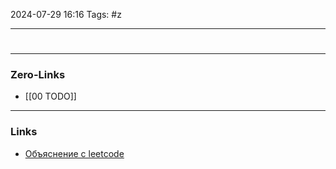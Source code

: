 2024-07-29 16:16
Tags: #z

___
#

___
### Zero-Links
- [[00 TODO]]

___
### Links
- [Объяснение с leetcode](https://leetcode.com/problems/majority-element/solutions/3676530/3-method-s-beats-100-c-java-python-beginner-friendly/)